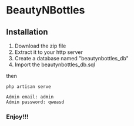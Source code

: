 # BeautyNBottles

## Installation

1. Download the zip file
2. Extract it to your http server
3. Create a database named "beautynbottles_db"
4. Import the beautynbottles_db.sql

then

```
php artisan serve
```

```
Admin email: admin
Admin password: qweasd
```

### Enjoy!!!

